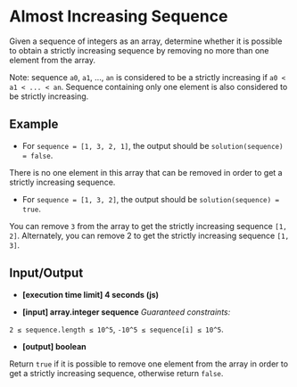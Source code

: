 # Almost Increasing Sequence

Given a sequence of integers as an array, determine whether it is possible to obtain a strictly increasing sequence by removing no more than one element from the array.

Note: sequence `a0`, `a1`, ..., `an` is considered to be a strictly increasing if `a0 < a1 < ... < an`. Sequence containing only one element is also considered to be strictly increasing.

## Example

  - For `sequence = [1, 3, 2, 1]`, the output should be
  `solution(sequence) = false`.

  There is no one element in this array that can be removed in order to get a strictly increasing sequence.

  - For `sequence = [1, 3, 2]`, the output should be
  `solution(sequence) = true`.

  You can remove `3` from the array to get the strictly increasing sequence `[1, 2]`. Alternately, you can remove 2 to get the strictly increasing sequence `[1, 3]`.

## Input/Output

  - **[execution time limit] 4 seconds (js)**

  - **[input] array.integer sequence**
  *Guaranteed constraints:*

  `2 ≤ sequence.length ≤ 10^5`,
  `-10^5 ≤ sequence[i] ≤ 10^5`.

  - **[output] boolean**

  Return `true` if it is possible to remove one element from the array in order to get a strictly increasing sequence, otherwise return `false`.
